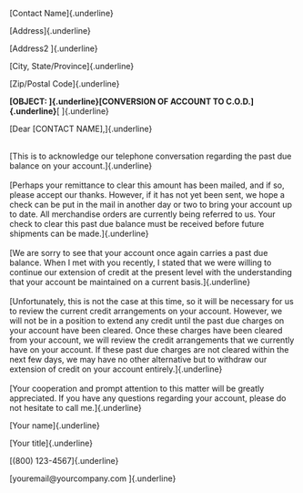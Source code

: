 [Contact Name]{.underline}

[Address]{.underline}

[Address2 ]{.underline}

[City, State/Province]{.underline}

[Zip/Postal Code]{.underline}

**[OBJECT: ]{.underline}[CONVERSION OF ACCOUNT TO C.O.D.]{.underline}**[
]{.underline}

[Dear \[CONTACT NAME\],]{.underline}

\
[This is to acknowledge our telephone conversation regarding the past
due balance on your account.]{.underline}\
\
[Perhaps your remittance to clear this amount has been mailed, and if
so, please accept our thanks. However, if it has not yet been sent, we
hope a check can be put in the mail in another day or two to bring your
account up to date. All merchandise orders are currently being referred
to us. Your check to clear this past due balance must be received before
future shipments can be made.]{.underline}\
\
[We are sorry to see that your account once again carries a past due
balance. When I met with you recently, I stated that we were willing to
continue our extension of credit at the present level with the
understanding that your account be maintained on a current
basis.]{.underline}\
\
[Unfortunately, this is not the case at this time, so it will be
necessary for us to review the current credit arrangements on your
account. However, we will not be in a position to extend any credit
until the past due charges on your account have been cleared. Once these
charges have been cleared from your account, we will review the credit
arrangements that we currently have on your account. If these past due
charges are not cleared within the next few days, we may have no other
alternative but to withdraw our extension of credit on your account
entirely.]{.underline}\
\
[Your cooperation and prompt attention to this matter will be greatly
appreciated. If you have any questions regarding your account, please do
not hesitate to call me.]{.underline}

[Your name]{.underline}

[Your title]{.underline}

[(800) 123-4567]{.underline}

[youremail\@yourcompany.com ]{.underline}
